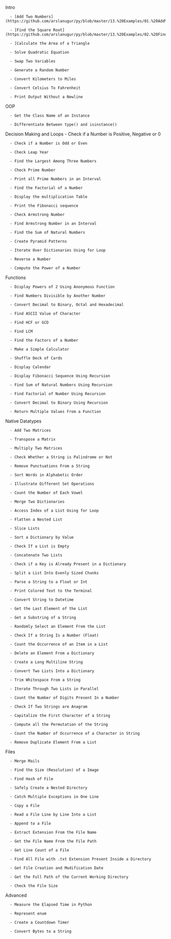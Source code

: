 Intro

      - [Add Two Numbers](https://github.com/arslanugur/py/blob/master/13.%20Examples/01.%20Add%20Two%20Numbers.py)
      
      - [Find the Square Root](https://github.com/arslanugur/py/blob/master/13.%20Examples/02.%20Find%20the%20Square%20Root.py)
      
      - [Calculate the Area of a Triangle
      
      - Solve Quadratic Equation
      
      - Swap Two Variables
      
      - Generate a Random Number
      
      - Convert Kilometers to Miles
      
      - Convert Celsius To Fahrenheit
      
      - Print Output Without a Newline
      


OOP

      - Get the Class Name of an Instance
      
      - Differentiate Between type() and isinstance()


Decision Making and Loops
      - Check if a Number is Positive, Negative or 0
      
      - Check if a Number is Odd or Even
      
      - Check Leap Year
      
      - Find the Largest Among Three Numbers
      
      - Check Prime Number
      
      - Print all Prime Numbers in an Interval
      
      - Find the Factorial of a Number
      
      - Display the multiplication Table
      
      - Print the Fibonacci sequence
      
      - Check Armstrong Number
      
      - Find Armstrong Number in an Interval
      
      - Find the Sum of Natural Numbers
      
      - Create Pyramid Patterns
      
      - Iterate Over Dictionaries Using for Loop
      
      - Reverse a Number
      
      - Compute the Power of a Number
      


Functions

      - Display Powers of 2 Using Anonymous Function
      
      - Find Numbers Divisible by Another Number
      
      - Convert Decimal to Binary, Octal and Hexadecimal
      
      - Find ASCII Value of Character
      
      - Find HCF or GCD
      
      - Find LCM
      
      - Find the Factors of a Number
      
      - Make a Simple Calculator
      
      - Shuffle Deck of Cards
      
      - Display Calendar
      
      - Display Fibonacci Sequence Using Recursion
      
      - Find Sum of Natural Numbers Using Recursion
      
      - Find Factorial of Number Using Recursion
      
      - Convert Decimal to Binary Using Recursion
      
      - Return Multiple Values From a Function
      


Native Datatypes

      - Add Two Matrices
      
      - Transpose a Matrix
      
      - Multiply Two Matrices
      
      - Check Whether a String is Palindrome or Not
      
      - Remove Punctuations From a String
      
      - Sort Words in Alphabetic Order
      
      - Illustrate Different Set Operations
      
      - Count the Number of Each Vowel
      
      - Merge Two Dictionaries
      
      - Access Index of a List Using for Loop
      
      - Flatten a Nested List
      
      - Slice Lists
      
      - Sort a Dictionary by Value
      
      - Check If a List is Empty
      
      - Concatenate Two Lists
      
      - Check if a Key is Already Present in a Dictionary
      
      - Split a List Into Evenly Sized Chunks
      
      - Parse a String to a Float or Int
      
      - Print Colored Text to the Terminal
      
      - Convert String to Datetime
      
      - Get the Last Element of the List
      
      - Get a Substring of a String
      
      - Randomly Select an Element From the List
      
      - Check If a String Is a Number (Float)
      
      - Count the Occurrence of an Item in a List
      
      - Delete an Element From a Dictionary
      
      - Create a Long Multiline String
      
      - Convert Two Lists Into a Dictionary
      
      - Trim Whitespace From a String
      
      - Iterate Through Two Lists in Parallel
      
      - Count the Number of Digits Present In a Number
      
      - Check If Two Strings are Anagram
      
      - Capitalize the First Character of a String
      
      - Compute all the Permutation of the String
      
      - Count the Number of Occurrence of a Character in String
      
      - Remove Duplicate Element From a List
      


Files

      - Merge Mails
      
      - Find the Size (Resolution) of a Image
      
      - Find Hash of File
      
      - Safely Create a Nested Directory
      
      - Catch Multiple Exceptions in One Line
      
      - Copy a File
      
      - Read a File Line by Line Into a List
      
      - Append to a File
      
      - Extract Extension From the File Name
      
      - Get the File Name From the File Path
      
      - Get Line Count of a File
      
      - Find All File with .txt Extension Present Inside a Directory
      
      - Get File Creation and Modification Date
      
      - Get the Full Path of the Current Working Directory
      
      - Check the File Size
      


Advanced

      - Measure the Elapsed Time in Python
      
      - Represent enum
      
      - Create a Countdown Timer
      
      - Convert Bytes to a String
      



